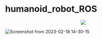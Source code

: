 # humanoid_robot_ROS
<div id="header" align="center">
  <img src="https://user-images.githubusercontent.com/68682737/219884057-eff36b0a-3c67-4f0b-98e8-121914058c52.png"/>
    </div>

![Screenshot from 2023-02-18 14-30-15](https://user-images.githubusercontent.com/68682737/219884105-20cd37f8-4928-4bfa-8e4f-0a48453ecada.png)
